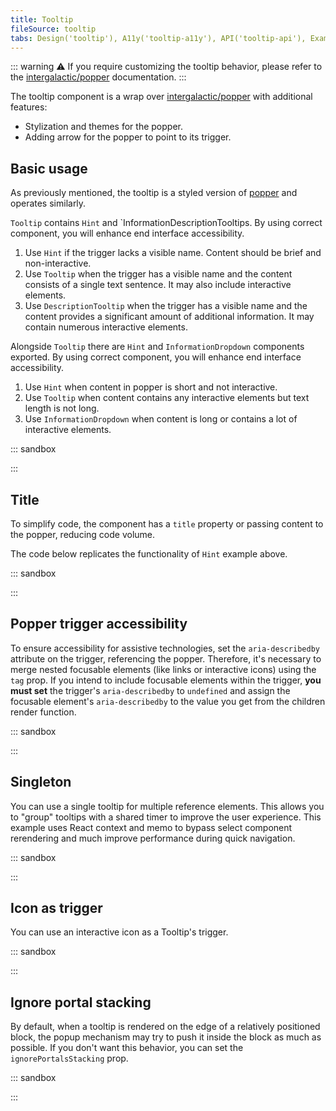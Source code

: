 ```yaml
---
title: Tooltip
fileSource: tooltip
tabs: Design('tooltip'), A11y('tooltip-a11y'), API('tooltip-api'), Example('tooltip-code'), Changelog('tooltip-changelog')
---
```


::: warning
:warning: If you require customizing the tooltip behavior, please refer to the [intergalactic/popper](/utils/popper/popper) documentation.
:::

The tooltip component is a wrap over [intergalactic/popper](/utils/popper/popper) with additional features:

* Stylization and themes for the popper.
* Adding arrow for the popper to point to its trigger.

## Basic usage

As previously mentioned, the tooltip is a styled version of [popper](/utils/popper/popper) and operates similarly.

`Tooltip` contains `Hint` and `InformationDescriptionTooltips. By using correct component, you will enhance end interface accessibility. 

1. Use `Hint` if the trigger lacks a visible name. Content should be brief and non-interactive.
2. Use `Tooltip` when the trigger has a visible name and the content consists of a single text sentence. It may also include interactive elements.
3. Use `DescriptionTooltip` when the trigger has a visible name and the content provides a significant amount of additional information. It may contain numerous interactive elements.

Alongside `Tooltip` there are `Hint` and `InformationDropdown` components exported. By using correct component, you will enhance end interface accessibility. 

1. Use `Hint` when content in popper is short and not interactive.
2. Use `Tooltip` when content contains any interactive elements but text length is not long.
3. Use `InformationDropdown` when content is long or contains a lot of interactive elements.

::: sandbox

<script lang="tsx">
  export Demo from './examples/basic_usage.tsx'; 
</script>

:::

## Title

To simplify code, the component has a `title` property or passing content to the popper, reducing code volume.

The code below replicates the functionality of `Hint` example above.

::: sandbox

<script lang="tsx">
  export Demo from './examples/title.tsx'; 
</script>

:::

## Popper trigger accessibility

To ensure accessibility for assistive technologies, set the `aria-describedby` attribute on the trigger, referencing the popper. Therefore, it's necessary to merge nested focusable elements (like links or interactive icons) using the `tag` prop. If you intend to include focusable elements within the trigger, **you must set** the trigger's `aria-describedby` to `undefined` and assign the focusable element's `aria-describedby` to the value you get from the children render function.

::: sandbox

<script lang="tsx">
  export Demo from './examples/nested.tsx'; 
</script>

:::

## Singleton

You can use a single tooltip for multiple reference elements. This allows you to "group" tooltips with a shared timer to improve the user experience. This example uses React context and memo to bypass select component rerendering and much improve performance during quick navigation.

::: sandbox

<script lang="tsx">
  export Demo from './examples/singleton.tsx'; 
</script>

:::

## Icon as trigger

You can use an interactive icon as a Tooltip's trigger.

::: sandbox

<script lang="tsx">
  export Demo from './examples/info_icon.tsx'; 
</script>

:::

## Ignore portal stacking

By default, when a tooltip is rendered on the edge of a relatively positioned block, the popup mechanism may try to push it inside the block as much as possible. If you don't want this behavior, you can set the `ignorePortalsStacking` prop.

::: sandbox

<script lang="tsx">
  export Demo from './examples/ignore_portal_stacking.tsx'; 
</script>

:::
